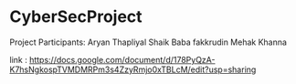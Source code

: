 # CyberSecProject
Project Participants:
Aryan Thapliyal 
Shaik Baba fakkrudin
Mehak Khanna

link :
https://docs.google.com/document/d/178PyQzA-K7hsNgkospTVMDMRPm3s4ZzyRmjo0xTBLcM/edit?usp=sharing
